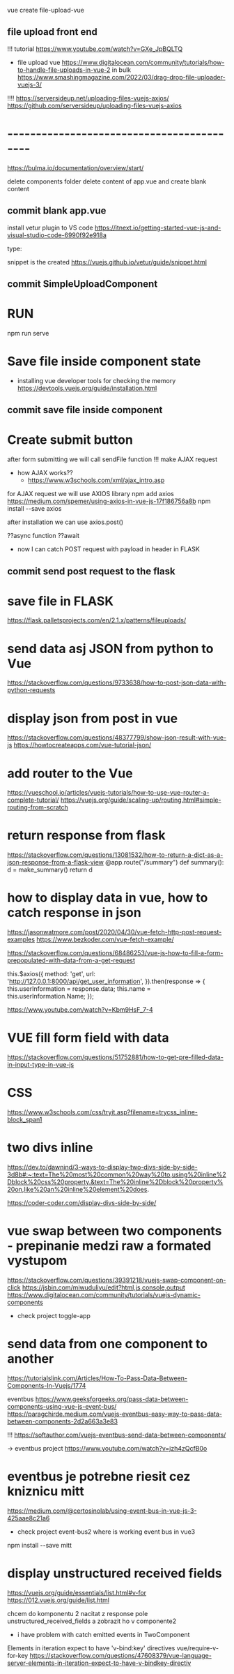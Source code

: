 vue create file-upload-vue

## file upload front end
!!! tutorial
https://www.youtube.com/watch?v=GXe_JpBQLTQ

- file upload vue https://www.digitalocean.com/community/tutorials/how-to-handle-file-uploads-in-vue-2
in bulk
https://www.smashingmagazine.com/2022/03/drag-drop-file-uploader-vuejs-3/

!!!!
https://serversideup.net/uploading-files-vuejs-axios/
https://github.com/serversideup/uploading-files-vuejs-axios



# ------------------------------------------
https://bulma.io/documentation/overview/start/

delete components folder
delete content of app.vue and create blank content
## commit blank app.vue

install vetur plugin to VS code
https://itnext.io/getting-started-vue-js-and-visual-studio-code-6990f92e918a

type:
<!-- <vue -->

snippet is the created
https://vuejs.github.io/vetur/guide/snippet.html
## commit SimpleUploadComponent

# RUN
npm run serve

# Save file inside component state

- installing vue developer tools for checking the memory
https://devtools.vuejs.org/guide/installation.html
## commit save file inside component

# Create submit button
after form submitting we will call sendFile function
!!! make AJAX request
  - how AJAX works??
    - https://www.w3schools.com/xml/ajax_intro.asp

for AJAX request we will use AXIOS library
npm add axios
https://medium.com/spemer/using-axios-in-vue-js-17f186756a8b
npm install --save axios

after installation we can use axios.post()

??async function
??await

- now I can catch POST request with payload in header in FLASK
## commit send post request to the flask 


# save file in FLASK
https://flask.palletsprojects.com/en/2.1.x/patterns/fileuploads/


# send data asj JSON from python to Vue
https://stackoverflow.com/questions/9733638/how-to-post-json-data-with-python-requests

# display json from post in vue
https://stackoverflow.com/questions/48377799/show-json-result-with-vue-js
https://howtocreateapps.com/vue-tutorial-json/

# add router to the Vue
https://vueschool.io/articles/vuejs-tutorials/how-to-use-vue-router-a-complete-tutorial/
https://vuejs.org/guide/scaling-up/routing.html#simple-routing-from-scratch


# return response from flask
https://stackoverflow.com/questions/13081532/how-to-return-a-dict-as-a-json-response-from-a-flask-view
@app.route("/summary")
def summary():
    d = make_summary()
    return d


# how to display data in vue, how to catch response in json
https://jasonwatmore.com/post/2020/04/30/vue-fetch-http-post-request-examples
https://www.bezkoder.com/vue-fetch-example/

https://stackoverflow.com/questions/68486253/vue-js-how-to-fill-a-form-prepopulated-with-data-from-a-get-request

this.$axios({
  method: 'get',
  url: 'http://127.0.0.1:8000/api/get_user_information',
}).then(response => {
  this.userInformation = response.data;
  this.name = this.userInformation.Name;
});

https://www.youtube.com/watch?v=Kbm9HsF_7-4

# VUE fill form field with data 
https://stackoverflow.com/questions/51752881/how-to-get-pre-filled-data-in-input-type-in-vue-js

# CSS
https://www.w3schools.com/css/tryit.asp?filename=trycss_inline-block_span1

# two divs inline
https://dev.to/dawnind/3-ways-to-display-two-divs-side-by-side-3d8b#:~:text=The%20most%20common%20way%20to,using%20inline%2Dblock%20css%20property.&text=The%20inline%2Dblock%20property%20on,like%20an%20inline%20element%20does.

https://coder-coder.com/display-divs-side-by-side/


# vue swap between two components - prepinanie medzi raw a formated vystupom
https://stackoverflow.com/questions/39391218/vuejs-swap-component-on-click
https://jsbin.com/miwuduliyu/edit?html,js,console,output
https://www.digitalocean.com/community/tutorials/vuejs-dynamic-components

- check project toggle-app 

# send data from one component to another
https://tutorialslink.com/Articles/How-To-Pass-Data-Between-Components-In-Vuejs/1774

eventbus
https://www.geeksforgeeks.org/pass-data-between-components-using-vue-js-event-bus/
https://paragchirde.medium.com/vuejs-eventbus-easy-way-to-pass-data-between-components-2d2a663a3e83

!!!
https://softauthor.com/vuejs-eventbus-send-data-between-components/


-> eventbus project
https://www.youtube.com/watch?v=jzh4zQcfB0o

# eventbus je potrebne riesit cez kniznicu mitt 
https://medium.com/@certosinolab/using-event-bus-in-vue-js-3-425aae8c21a6

- check project event-bus2 where is working event bus in vue3

npm install --save mitt


# display unstructured received fields 
https://vuejs.org/guide/essentials/list.html#v-for
https://012.vuejs.org/guide/list.html

chcem do komponentu 2 nacitat z response pole unstructured_received_fields a zobrazit ho v componente2


- i have problem with catch emitted events in TwoComponent

Elements in iteration expect to have 'v-bind:key' directives  vue/require-v-for-key
https://stackoverflow.com/questions/47608379/vue-language-server-elements-in-iteration-expect-to-have-v-bindkey-directiv